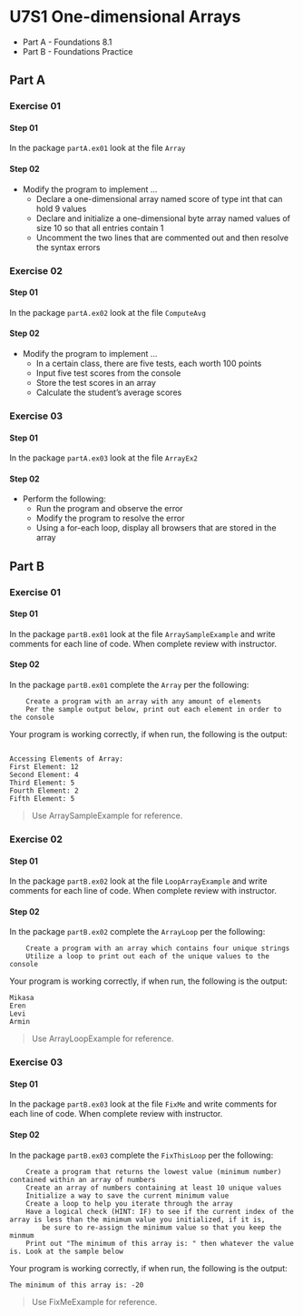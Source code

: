 # U7S1 One-dimensional Arrays

* Part A - Foundations 8.1
* Part B - Foundations Practice
## Part A

### Exercise 01

#### Step 01

In the package `partA.ex01` look at the file `Array` 

#### Step 02

* Modify the program to implement …
  * Declare a one-dimensional array named score of type int that
  can hold 9 values
  * Declare and initialize a one-dimensional byte array named
  values of size 10 so that all entries contain 1
  * Uncomment the two lines that are commented out and then
  resolve the syntax errors

### Exercise 02

#### Step 01

In the package `partA.ex02` look at the file `ComputeAvg`

#### Step 02

* Modify the program to implement …
  *  In a certain class, there are five tests, each worth 100 points
  * Input five test scores from the console
  * Store the test scores in an array
  * Calculate the student’s average scores

### Exercise 03

#### Step 01

In the package `partA.ex03` look at the file `ArrayEx2`

#### Step 02

* Perform the following:
  * Run the program and observe the error
  * Modify the program to resolve the error
  * Using a for-each loop, display all browsers that are stored in
  the array

## Part B

### Exercise 01

#### Step 01

In the package `partB.ex01` look at the file `ArraySampleExample` and write comments for each line of code. When complete review with instructor.

#### Step 02

In the package `partB.ex01` complete the `Array` per the following:

        Create a program with an array with any amount of elements
        Per the sample output below, print out each element in order to the console

Your program is working correctly, if when run, the following is the output:
```

Accessing Elements of Array:
First Element: 12
Second Element: 4
Third Element: 5
Fourth Element: 2
Fifth Element: 5

```

> Use ArraySampleExample for reference.

### Exercise 02

#### Step 01

In the package `partB.ex02` look at the file `LoopArrayExample` and write comments for each line of code. When complete review with instructor.

#### Step 02

In the package `partB.ex02` complete the `ArrayLoop` per the following:

        Create a program with an array which contains four unique strings
        Utilize a loop to print out each of the unique values to the console

Your program is working correctly, if when run, the following is the output:
```
Mikasa
Eren
Levi
Armin

```

> Use ArrayLoopExample for reference.

### Exercise 03

#### Step 01

In the package `partB.ex03` look at the file `FixMe` and write comments for each line of code. When complete review with instructor.

#### Step 02

In the package `partB.ex03` complete the `FixThisLoop` per the following:

        Create a program that returns the lowest value (minimum number) contained within an array of numbers
        Create an array of numbers containing at least 10 unique values
        Initialize a way to save the current minimum value
        Create a loop to help you iterate through the array
        Have a logical check (HINT: IF) to see if the current index of the array is less than the minimum value you initialized, if it is,
            be sure to re-assign the minimum value so that you keep the minmum
        Print out "The minimum of this array is: " then whatever the value is. Look at the sample below

Your program is working correctly, if when run, the following is the output:
```
The minimum of this array is: -20

```

> Use FixMeExample for reference.